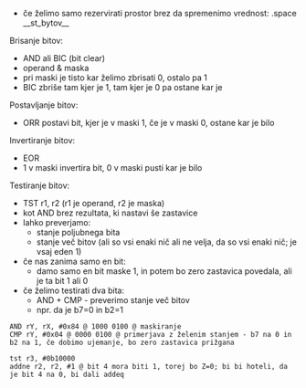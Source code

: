 - če želimo samo rezervirati prostor brez da spremenimo vrednost: .space \_\_st\_bytov\_\_

Brisanje bitov:
- AND ali BIC (bit clear)
- operand & maska
- pri maski je tisto kar želimo zbrisati 0, ostalo pa 1
- BIC zbriše tam kjer je 1, tam kjer je 0 pa ostane kar je

Postavljanje bitov:
- ORR postavi bit, kjer je v maski 1, če je v maski 0, ostane kar je bilo

Invertiranje bitov:
- EOR
- 1 v maski invertira bit, 0 v maski pusti kar je bilo

Testiranje bitov:
- TST r1, r2 (r1 je operand, r2 je maska)
- kot AND brez rezultata, ki nastavi še zastavice
- lahko preverjamo:
	- stanje poljubnega bita
	- stanje več bitov (ali so vsi enaki nič ali ne velja, da so vsi enaki nič; je vsaj eden 1)
- če nas zanima samo en bit:
	- damo samo en bit maske 1, in potem bo zero zastavica povedala, ali je ta bit 1 ali 0
- če želimo testirati dva bita:
	- AND + CMP - preverimo stanje več bitov
	- npr. da je b7=0 in b2=1
```
AND rY, rX, #0x84 @ 1000 0100 @ maskiranje
CMP rY, #0x04 @ 0000 0100 @ primerjava z želenim stanjem - b7 na 0 in b2 na 1, če dobimo ujemanje, bo zero zastavica prižgana
```

```
tst r3, #0b10000
addne r2, r2, #1 @ bit 4 mora biti 1, torej bo Z=0; bi bi hoteli, da je bit 4 na 0, bi dali addeq

```